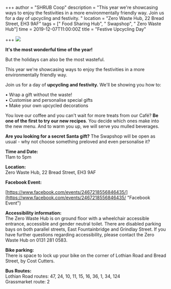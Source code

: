 +++
author = "SHRUB Coop"
description = "This year we're showcasing ways to enjoy the festivities in a more environmentally friendly way. Join us for a day of upcycling and festivity. "
location = "Zero Waste Hub, 22 Bread Street, EH3 9AF"
tags = [" Food Sharing Hub", " Swapshop", " Zero Waste Hub"]
time = 2019-12-07T11:00:00Z
title = "Festive Upcycling Day"

+++
![](https://res.cloudinary.com/shrub-co-op/image/upload/v1575194098/shrubcoop.org/media/74587146_3768513466507579_6719750254721236992_o_gz3f4d.jpg)

**It's the most wonderful time of the year!**  
  
But the holidays can also be the most wasteful.  
  
This year we're showcasing ways to enjoy the festivities in a more environmentally friendly way.  
  
Join us for a day of **upcycling and festivity.** We'll be showing you how to:  
  
 • Wrap a gift without the waste!  
 • Customise and personalise special gifts  
 • Make your own upcycled decorations  
  
You love our coffee and you can't wait for more treats from our Café? **Be one of the first to try our new recipes**. You decide which ones make into the new menu. And to warm you up, we will serve you mulled beverages.  
  
**Are you looking for a secret Santa gift?** The Swapshop will be open as usual - why not choose something preloved and even personalise it?  
  
**Time and Date:**  
11am to 5pm  
  
**Location:**  
Zero Waste Hub, 22 Bread Street, EH3 9AF

**Facebook Event:**

[https://www.facebook.com/events/2467218556846435/](https://www.facebook.com/events/2467218556846435/ "Facebook Event")

  
**Accessibility information:**  
The Zero Waste Hub is on ground floor with a wheelchair accessible entrance, accessible and gender neutral toilet. There are disabled parking bays on both parallel streets, East Fountainbridge and Grindlay Street. If you have further questions regarding accessibility, please contact the Zero Waste Hub on 0131 281 0583.  
  
**Bike parking:**  
There is space to lock up your bike on the corner of Lothian Road and Bread Street, by Cost Cutters.  
  
**Bus Routes:**  
Lothian Road routes: 47, 24, 10, 11, 15, 16, 36, 1, 34, 124  
Grassmarket route: 2